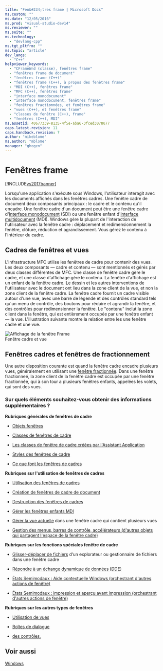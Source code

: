 ```yaml
---
title: "Fen&#234;tres frame | Microsoft Docs"
ms.custom: ""
ms.date: "12/05/2016"
ms.prod: "visual-studio-dev14"
ms.reviewer: ""
ms.suite: ""
ms.technology: 
  - "devlang-cpp"
ms.tgt_pltfrm: ""
ms.topic: "article"
dev_langs: 
  - "C++"
helpviewer_keywords: 
  - "CFrameWnd (classe), fenêtres frame"
  - "fenêtres frame de document"
  - "fenêtres frame (C++)"
  - "fenêtres frame (C++), à propos des fenêtres frame"
  - "MDI (C++), fenêtres frame"
  - "MFC (C++), fenêtres frame"
  - "interface monodocument"
  - "interface monodocument, fenêtres frame"
  - "fenêtres fractionnées, et fenêtres frame"
  - "vues (C++), et fenêtres frame"
  - "classes de fenêtre (C++), frame"
  - "fenêtres (C++), MDI"
ms.assetid: 40677339-8135-4f5e-aba6-3fced3078077
caps.latest.revision: 11
caps.handback.revision: 7
author: "mikeblome"
ms.author: "mblome"
manager: "ghogen"
---
```

# Fen&#234;tres frame
[!INCLUDE[vs2017banner](../assembler/inline/includes/vs2017banner.md)]

Lorsqu'une application s'exécute sous Windows, l'utilisateur interagit avec les documents affichés dans les fenêtres cadres.  Une fenêtre cadre de document deux composants principaux : le cadre et le contenu qu'il encadre.  Une fenêtre cadre d'un document peut être une fenêtre cadre d'[interface monodocument](../mfc/sdi-and-mdi.md) \(SDI\) ou une fenêtre enfant d'[interface multidocument](../mfc/sdi-and-mdi.md) \(MDI\).  Windows gère la plupart de l'interaction de l'utilisateur avec la fenêtre cadre : déplacement et redimensionnement la fenêtre, clôture, réduction et agrandissement.  Vous gérez le contenu à l'intérieur du cadre.  
  
## Cadres de fenêtres et vues  
 L'infrastructure MFC utilise les fenêtres de cadre pour contenir des vues.  Les deux composants — cadre et contenu — sont mentionnés et gérés par deux classes différentes de MFC.  Une classe de fenêtre cadre gère le cadre, et une classe d'affichage gère le contenu.  La fenêtre d'affichage est un enfant de la fenêtre cadre.  Le dessin et les autres interventions de l'utilisateur avec le document ont lieu dans la zone client de la vue, et non la zone client de la fenêtre cadre.  La fenêtre cadre fournit un cadre visible autour d'une vue, avec une barre de légende et des contrôles standard tels qu'un menu de contrôle, des boutons pour réduire et agrandir la fenêtre, et des contrôles pour redimensionner la fenêtre.  Le "contenu" inclut la zone client dans la fenêtre, qui est entièrement occupée par une fenêtre enfant — la vue.  L'illustration suivante montre la relation entre les une fenêtre cadre et une vue.  
  
 ![Affichage de la fenêtre Frame](../mfc/media/vc37fx1.png "vc37FX1")  
Fenêtre cadre et vue  
  
## Fenêtres cadres et fenêtres de fractionnement  
 Une autre disposition courante est quand la fenêtre cadre encadre plusieurs vues, généralement en utilisant une [fenêtre fractionnée](../mfc/multiple-document-types-views-and-frame-windows.md).  Dans une fenêtre fractionneé, la zone client de la fenêtre cadre est occupée par une fenêtre fractionnée, qui à son tour a plusieurs fenêtres enfants, appelées les volets, qui sont des vues.  
  
### Sur quels éléments souhaitez\-vous obtenir des informations supplémentaires ?  
 **Rubriques générales de fenêtres de cadre**  
  
-   [Objets fenêtres](../mfc/window-objects.md)  
  
-   [Classes de fenêtres de cadre](../mfc/frame-window-classes.md)  
  
-   [Les classes de fenêtre de cadre créées par l'Assistant Application](../mfc/frame-window-classes-created-by-the-application-wizard.md)  
  
-   [Styles des fenêtres de cadre](../mfc/frame-window-styles-cpp.md)  
  
-   [Ce que font les fenêtres de cadres](../mfc/what-frame-windows-do.md)  
  
 **Rubriques sur l'utilisation de fenêtres de cadres**  
  
-   [Utilisation des fenêtres de cadres](../mfc/using-frame-windows.md)  
  
-   [Création de fenêtres de cadre de document](../mfc/creating-document-frame-windows.md)  
  
-   [Destruction des fenêtres de cadres](../mfc/destroying-frame-windows.md)  
  
-   [Gérer les fenêtres enfants MDI](../mfc/managing-mdi-child-windows.md)  
  
-   [Gérer la vue actuelle](../mfc/managing-the-current-view.md) dans une fenêtre cadre qui contient plusieurs vues  
  
-   [Gestion des menus, barres de contrôle, accélérateurs \(d'autres objets qui partagent l'espace de la fenêtre cadre\)](../mfc/managing-menus-control-bars-and-accelerators.md)  
  
 **Rubriques sur les fonctions spéciales fenêtre de cadre**  
  
-   [Glisser\-déplacer de fichiers](../mfc/dragging-and-dropping-files-in-a-frame-window.md) d'un explorateur ou gestionnaire de fichiers dans une fenêtre cadre  
  
-   [Répondre à un échange dynamique de données \(DDE\)](../mfc/responding-to-dynamic-data-exchange-dde.md)  
  
-   [États Semimodaux : Aide contextuelle Windows \(orchestrant d'autres actions de fenêtre\)](../mfc/orchestrating-other-window-actions.md)  
  
-   [États Semimodaux : impression et aperçu avant impression \(orchestrant d'autres actions de fenêtre\)](../mfc/orchestrating-other-window-actions.md)  
  
 **Rubriques sur les autres types de fenêtres**  
  
-   [Utilisation de vues](../mfc/using-views.md)  
  
-   [Boîtes de dialogue](../mfc/dialog-boxes.md)  
  
-   [des contrôles.](../mfc/controls-mfc.md)  
  
## Voir aussi  
 [Windows](../mfc/windows.md)